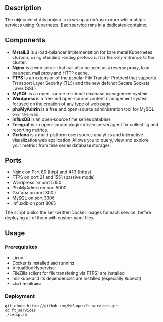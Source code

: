 ## Description
The objective of this project is to set up an infrastructure with multiple services using Kubernetes. Each service runs in a dedicated container.

## Components
- **MetalLB** is a load-balancer implementation for bare metal Kubernetes clusters, using standard routing protocols. It is the only entrance to the cluster.
- **Nginx** is a web server that can also be used as a reverse proxy, load balancer, mail proxy and HTTP cache.
- **FTPS** is an extension of the popular File Transfer Protocol that supports Transport Layer Security (TLS) and the new defunct Secure Sockets Layer (SSL).
- **MySQL** is an open-source relational database management system.
- **Wordpress** is a free and open-source content management system focused on the creation of any type of web page.
- **phpMyAdmin** is a free and open-source administration tool for MySQL over the web.
- **InfluxDB** is an open-source time series database.
- **Telegraf** is an open-source plugin-driven server agent for collecting and reporting metrics.
- **Grafana** is a multi-platform open source analytics and interactive visualization web application. Allows you to query, view and explore your metrics from time series database storages.

## Ports
- Nginx on Port 80 (http) and 443 (https)
- FTPS on port 21 and 1551 (passive mode)
- Wordpress on port 5050
- PhpMyAdmin on port 5000
- Grafana on port 3000
- MySQL on port 3306
- Influxdb on port 8086

The script builds the self-written Docker images for each service, before deploying all of them with custom yaml files.

## Usage

### Prerequisites
- Linux
- Docker is installed and running
- VirtualBox Hypervisor
- FileZilla (client for file transfering via FTPS) are installed
- minikube and its dependencies are installed (especially Kubectl)
- start minikube

### Deployment
```
git clone https://github.com/MeSugar/ft_services.git
cd ft_services
./setup.sh
```

